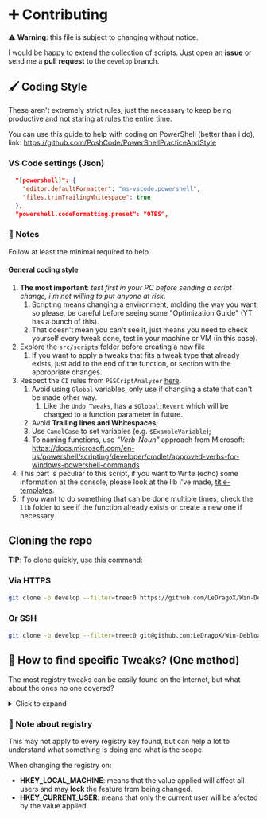# ➕ Contributing

⚠ **Warning**: this file is subject to changing without notice.

I would be happy to extend the collection of scripts.
Just open an **issue** or send me a **pull request** to the `develop` branch.

## 🖌 Coding Style

These aren't extremely strict rules, just the necessary to keep being productive and not staring at rules the entire time.

You can use this guide to help with coding on PowerShell (better than i do), link: <https://github.com/PoshCode/PowerShellPracticeAndStyle>

### VS Code settings (Json)

```json
  "[powershell]": {
    "editor.defaultFormatter": "ms-vscode.powershell",
    "files.trimTrailingWhitespace": true
  },
  "powershell.codeFormatting.preset": "OTBS",
```

### 📝 Notes

Follow at least the minimal required to help.

#### General coding style

1. **The most important**: _test first in your PC before sending a script change, i'm not willing to put anyone at risk_.
   1. Scripting means changing a environment, molding the way you want, so please, be careful before seeing some "Optimization Guide" (YT has a bunch of this).
   2. That doesn't mean you can't see it, just means you need to check yourself every tweak done, test in your machine or VM (in this case).
2. Explore the `src/scripts` folder before creating a new file
   1. If you want to apply a tweaks that fits a tweak type that already exists, just add to the end of the function, or section with the appropriate changes.
3. Respect the `CI` rules from `PSSCriptAnalyzer` [here](.github/workflows/powershell-linter.yml).
   1. Avoid using `Global` variables, only use if changing a state that can't be made other way.
      1. Like the `Undo Tweaks`, has a `$Global:Revert` which will be changed to a function parameter in future.
   2. Avoid **Trailing lines and Whitespaces**;
   3. Use `CamelCase` to set variables (e.g. `$ExampleVariable`);
   4. To naming functions, use _"Verb-Noun"_ approach from Microsoft: <https://docs.microsoft.com/en-us/powershell/scripting/developer/cmdlet/approved-verbs-for-windows-powershell-commands>
4. This part is peculiar to this script, if you want to Write (echo) some information at the console, please look at the lib i've made, [title-templates](src/lib/title-templates.psm1).
5. If you want to do something that can be done multiple times, check the `lib` folder to see if the function already exists or create a new one if necessary.

## Cloning the repo

**TIP**: To clone quickly, use this command:

### Via HTTPS

```sh
git clone -b develop --filter=tree:0 https://github.com/LeDragoX/Win-Debloat-Tools.git
```

### Or SSH

```sh
git clone -b develop --filter=tree:0 git@github.com:LeDragoX/Win-Debloat-Tools.git
```

## 🔎 How to find specific Tweaks? (One method)

The most registry tweaks can be easily found on the Internet, but what about the ones no one covered?

<details>
  <summary>Click to expand</summary>

### How To: using SysInternal Suite

      Use the method you find better, there are many ways to find a registry tweak, i've found this way so others can try.

By using [SysInternal Suite](https://docs.microsoft.com/en-us/sysinternals/downloads/sysinternals-suite) `Procmon(64).exe` i could track the `SystemSettings.exe` by filtering per Process Name `(Ctrl + L)`.

- But, not every time filtering the application you want will show the registry tweaks that were applied, so make sure other processes appear.
- Then use `Clearing the list (Ctrl + X)` (But make sure it is `Capturing the Events (Ctrl + E)`) and finally, applying an option of the Windows Configurations
  and searching the Registry Key inside `Procmon(64).exe`.
- Also make sure to disable the Events being captured `(Ctrl + E)` after applying a specific config.

![Grab the current tweak on registry with Procmon64.exe](./src/assets/grab-the-current-tweak-on-registry-with-procmon64.png)

After finding the right register Key, you just need to Right-Click and select `Jump To... (Ctrl + J)` to get on it's directory.

![Showing on regedit](./src/assets/showing-on-regedit.png)

</details>

### 🧊 Note about registry

This may not apply to every registry key found, but can help a lot to understand what something is doing and what is the scope.

When changing the registry on:

- **HKEY_LOCAL_MACHINE**: means that the value applied will affect all users and may **lock** the feature from being changed.
- **HKEY_CURRENT_USER**: means that only the current user will be afected by the value applied.
